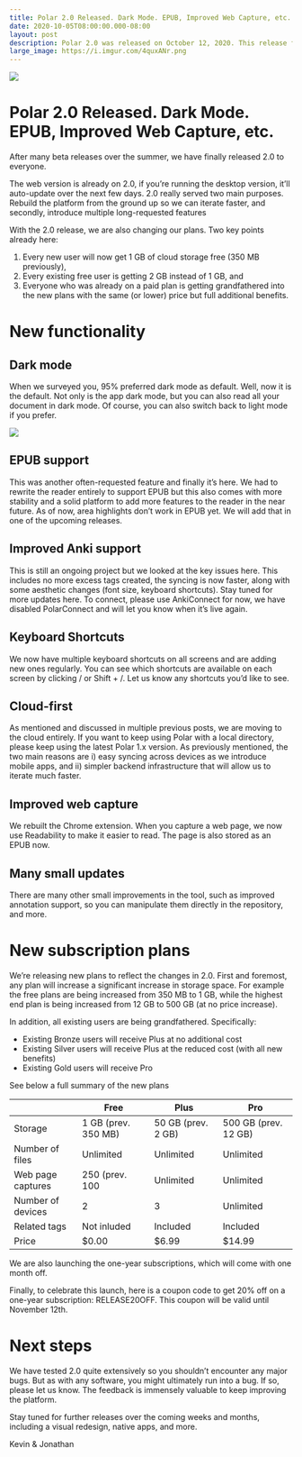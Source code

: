 ```yaml
---
title: Polar 2.0 Released. Dark Mode. EPUB, Improved Web Capture, etc.
date: 2020-10-05T08:00:00.000-08:00
layout: post
description: Polar 2.0 was released on October 12, 2020. This release focused on major stability improvements along with the introduction of various new features. With the introduction of 2.0, the plans have also been updated to reflect changes those changes (e.g., users on the free plan will now receive 1 GB of storage instead of 350 MB).
large_image: https://i.imgur.com/4quxANr.png
---
```


<img class="img-fluid" src="https://i.imgur.com/4quxANr.png">

# Polar 2.0 Released. Dark Mode. EPUB, Improved Web Capture, etc. 

After many beta releases over the summer, we have finally released 2.0 to everyone. 


The web version is already on 2.0, if you’re running the desktop version, it’ll auto-update over the next few days. 2.0 really served two main purposes. Rebuild the platform from the ground up so we can iterate faster, and secondly, introduce multiple long-requested features

With the 2.0 release, we are also changing our plans. Two key points already here: 

1. Every new user will now get 1 GB of cloud storage free (350 MB previously), 
2. Every existing free user is getting 2 GB instead of 1 GB, and 
3. Everyone who was already on a paid plan is getting grandfathered into the new plans with the same (or lower) price but full additional benefits.

# New functionality

## Dark mode

When we surveyed you, 95% preferred dark mode as default. Well, now it is the default. Not only is the app dark mode, but you can also read all your document in dark mode.  Of course, you can also switch back to light mode if you prefer.  

<img class="img-fluid" src="https://i.imgur.com/c0ppR0F.png">

## EPUB support
This was another often-requested feature and finally it’s here. We had to rewrite the reader entirely to support EPUB but this also comes with more stability and a solid platform to add more features to the reader in the near future. As of now, area highlights don’t work in EPUB yet. We will add that in one of the upcoming releases.

## Improved Anki support
This is still an ongoing project but we looked at the key issues here. This includes no more excess tags created, the syncing is now faster, along with some aesthetic changes (font size, keyboard shortcuts). Stay tuned for more updates here. To connect, please use AnkiConnect for now, we have disabled PolarConnect and will let you know when it’s live again.

## Keyboard Shortcuts
We now have multiple keyboard shortcuts on all screens and are adding new ones regularly. You can see which shortcuts are available on each screen by clicking / or Shift + /. Let us know any shortcuts you’d like to see.

## Cloud-first
As mentioned and discussed in multiple previous posts, we are moving to the cloud entirely. If you want to keep using Polar with a local directory, please keep using the latest Polar 1.x version. As previously mentioned, the two main reasons are 
i) easy syncing across devices as we introduce mobile apps, and 
ii) simpler backend infrastructure that will allow us to iterate much faster.

## Improved web capture
We rebuilt the Chrome extension. When you capture a web page, we now use Readability to make it easier to read. The page is also stored as an EPUB now.

## Many small updates
There are many other small improvements in the tool, such as improved annotation support, so you can manipulate them directly in the repository, and more.

# New subscription plans

We’re releasing new plans to reflect the changes in 2.0. First and foremost, any plan will increase a significant increase in storage space. For example the free plans are being increased from 350 MB to 1 GB, while the highest end plan is being increased from 12 GB to 500 GB (at no price increase). 

In addition, all existing users are being grandfathered. Specifically:
- Existing Bronze users will receive Plus at no additional cost
- Existing Silver users will receive Plus at the reduced cost (with all new benefits)
- Existing Gold users will receive Pro

See below a full summary of the new plans


|   |Free   |Plus   |Pro   |
|---|---|---|---|
|Storage   |1 GB (prev. 350 MB)   |50 GB (prev. 2 GB)   |500 GB (prev. 12 GB)   |
|Number of files   |Unlimited   |Unlimited   |Unlimited   |
|Web page captures   |250 (prev. 100   |Unlimited   |Unlimited   |
|Number of devices   |2   |3   |Unlimited   |
|Related tags   |Not inluded   |Included   |Included   |
|Price   |$0.00   |$6.99   |$14.99   |


We are also launching the one-year subscriptions, which will come with one month off.


Finally, to celebrate this launch, here is a coupon code to get 20% off on a one-year subscription: RELEASE20OFF. This coupon will be valid until November 12th.

# Next steps
We have tested 2.0 quite extensively so you shouldn’t encounter any major bugs. But as with any software, you might ultimately run into a bug. If so, please let us know. The feedback is immensely valuable to keep improving the platform.

Stay tuned for further releases over the coming weeks and months, including a visual redesign, native apps, and more.

Kevin & Jonathan
